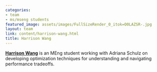 ```yaml
---
categories:
- team
- ms/mseng students
featured_image: assets/images/FullSizeRender_0_itok=O0LAZSR-.jpg
layout: team
link: content/harrison-wang.html
title: Harrison Wang
---
```


**[Harrison Wang](content/harrison-wang.html)** is an MEng student working with Adriana Schulz on developing optimization techniques for understanding and navigating performance tradeoffs.